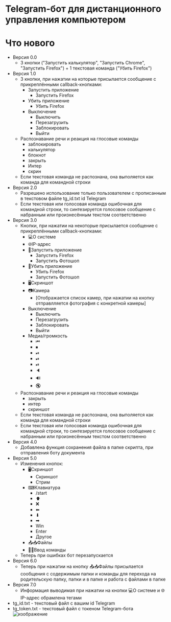 # Telegram-бот для дистанционного управления компьютером
# Что нового
* Версия 0.0
  * 3 кнопки ("Запустить калькулятор", "Запустить Chrome", "Запустить Firefox") + 1 текстовая команда ("Убить Firefox")
* Версия 1.0
  * 3 кнопки, при нажатии на которые присылается сообщение с прикреплёнными callback-кнопками:
    * Запустить приложение
      * Запустить Firefox
    * Убить приложение
      * Убить Firefox
    * Выключение
      * Выключить
      * Перезагрузить
      * Заблокировать
      * Выйти
  * Распознавание речи и реакция на глосовые команды
    * заблокировать
    * калькулятор
    * блокнот
    * закрыть
    * Интер
    * скрин
  * Если текстовая команда не распознана, она выполяется как команда для командной строки
* Версия 2.0
  * Разрешено использование только пользователем с прописанным в текстовом файле tg_id.txt id Telegram
  * Если текстовая или голосовая команда ошибочная для командной строки, то синтезируется голосовое сообщение с набранным или произнесённым текстом соответственно
* Версия 3.0
  * Кнопки, при нажатии на некоторые присылается сообщение с прикреплёнными callback-кнопками:
    * 💻О системе
    * 🌐IP-адрес
    * 🏁Запустить приложение
      * Запустить Firefox
      * Запустить Фотошоп
    * 🔫Убить приложение
      * Убить Firefox
      * Запустить Фотошоп
    * 🖥Скриншот
    * 📷Камера
      * [Отображается список камер, при нажатии на кнопку отправлляется фотография с конкретной камеры]
    * Выключение
      * Выключить
      * Перезагрузить
      * Заблокировать
      * Выйти
    * Медиа/громкость
      * ⏮
      * ⏹
      * ⏯
      * ⏯
      * ⏯
      * 🔈
      * 🔊
      * 🔇
  * Распознавание речи и реакция на глосовые команды
    * закрыть
    * интер
    * скриншот
  * Если текстовая команда не распознана, она выполяется как команда для командной строки
  * Если текстовая или голосовая команда ошибочная для командной строки, то синтезируется голосовое сообщение с набранным или произнесённым текстом соответственно
* Версия 4.0
  * Добавлена функция сохранения файла в папке скрипта, при отправления боту документа
* Версия 5.0
  * Изменения кнопок:
    * 🖥Скриншот
      * Скриншот
      * Стрим
    * ⌨Клавиатура
      * /start
      * ⬆
      * ❌
      * ⬅
      * ⬇
      * ➡
      * Win
      * Enter
      * Другое
    * 📤📥Файлы
    * 👨‍💻Ввод команды
  * Теперь при ошибках бот перезапускается
* Версия 6.0
  * Теперь при нажатии на кнопку 📤📥Файлы присылается сообщения с содержимым папки и команды для перехода на родительскую папку, папки и в папке и работа с файлами в папке
* Версия 7.0
  * Информация выводимая при нажатии на кнопки 💻О системе и 🌐IP-адрес обрамлена тегами <code></code>
* tg_id.txt - текстовый файл с вашим id Telegram
* tg_token.txt - текстовый файл с токеном Telegram-бота
![изображение](https://user-images.githubusercontent.com/104255472/232228557-41a9e090-0b95-43d6-a533-6302df4ce919.png)
